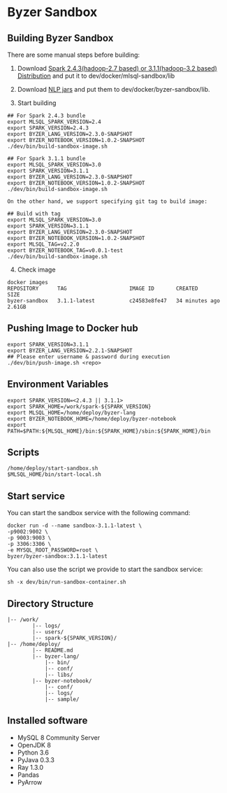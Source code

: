 # Byzer Sandbox

## Building Byzer Sandbox

There are some manual steps before building:

1. Download [Spark 2.4.3(hadoop-2.7 based) or 3.1.1(hadoop-3.2 based) Distribution](https://archive.apache.org/dist/spark/)  and put it to dev/docker/mlsql-sandbox/lib

2. Download [NLP jars](https://download.byzer.org/byzer/misc/) and put them to dev/docker/byzer-sandbox/lib.

3. Start building

```shell   
## For Spark 2.4.3 bundle
export MLSQL_SPARK_VERSION=2.4
export SPARK_VERSION=2.4.3
export BYZER_LANG_VERSION=2.3.0-SNAPSHOT
export BYZER_NOTEBOOK_VERSION=1.0.2-SNAPSHOT
./dev/bin/build-sandbox-image.sh

## For Spark 3.1.1 bundle
export MLSQL_SPARK_VERSION=3.0
export SPARK_VERSION=3.1.1
export BYZER_LANG_VERSION=2.3.0-SNAPSHOT
export BYZER_NOTEBOOK_VERSION=1.0.2-SNAPSHOT
./dev/bin/build-sandbox-image.sh

On the other hand, we support specifying git tag to build image:

## Build with tag
export MLSQL_SPARK_VERSION=3.0
export SPARK_VERSION=3.1.1
export BYZER_LANG_VERSION=2.3.0-SNAPSHOT
export BYZER_NOTEBOOK_VERSION=1.0.2-SNAPSHOT
export MLSQL_TAG=v2.2.0
export BYZER_NOTEBOOK_TAG=v0.0.1-test
./dev/bin/build-sandbox-image.sh
```
4. Check image
```shell
docker images
REPOSITORY      TAG                    IMAGE ID       CREATED          SIZE
byzer-sandbox   3.1.1-latest           c24583e8fe47   34 minutes ago   2.61GB
```

## Pushing Image to Docker hub
```shell
export SPARK_VERSION=3.1.1
export BYZER_LANG_VERSION=2.2.1-SNAPSHOT
## Please enter username & password during execution
./dev/bin/push-image.sh <repo>
```

## Environment Variables
````shell
export SPARK_VERSION=<2.4.3 || 3.1.1>
export SPARK_HOME=/work/spark-${SPARK_VERSION}
export MLSQL_HOME=/home/deploy/byzer-lang
export BYZER_NOTEBOOK_HOME=/home/deploy/byzer-notebook
export PATH=$PATH:${MLSQL_HOME}/bin:${SPARK_HOME}/sbin:${SPARK_HOME}/bin
````

## Scripts
```shell
/home/deploy/start-sandbox.sh
$MLSQL_HOME/bin/start-local.sh
```

## Start service

You can start the sandbox service with the following command:

```
docker run -d --name sandbox-3.1.1-latest \
-p9002:9002 \
-p 9003:9003 \
-p 3306:3306 \
-e MYSQL_ROOT_PASSWORD=root \
byzer/byzer-sandbox:3.1.1-latest
```

You can also use the script we provide to start the sandbox service:

```shell
sh -x dev/bin/run-sandbox-container.sh
```

## Directory Structure
```shell
|-- /work/
        |-- logs/  
        |-- users/
        |-- spark-${SPARK_VERSION}/
|-- /home/deploy/
        |-- README.md
        |-- byzer-lang/
            |-- bin/                          
            |-- conf/                         
            |-- libs/                         
        |-- byzer-notebook/                   
            |-- conf/                         
            |-- logs/                         
            |-- sample/    
```

## Installed software
- MySQL 8 Community Server
- OpenJDK 8
- Python 3.6
- PyJava 0.3.3
- Ray 1.3.0
- Pandas
- PyArrow